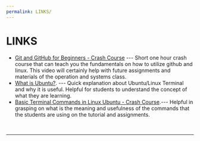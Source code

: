```yaml
---
permalink: LINKS/
---
```


# LINKS

* [Git and GitHub for Beginners - Crash Course](https://youtu.be/RGOj5yH7evk?si=kw2KDLAM_WKF1Qho) --- 
Short one hour crash course that can teach you the fundamentals on how to utilize github and linux.
This video will certainly help with future assignments and materials of the operation and systems class.
* [What is Ubuntu?](https://youtu.be/VVpcAvFQBKY?si=miAnDs0cR552Erlf). ---
Quick explanation about Ubuntu/Linux Terminal and why it is useful. Helpful for students to understand the concept of what they are learning.
* [Basic Terminal Commands in Linux Ubuntu - Crash Course](https://youtu.be/1ROOqJ9yNT0?si=YalfydmD1qpiRRH2).---
Helpful in grasping on what is the meaning and usefulness of the commands that the students are using on the tutorial and assignments.
<br>
<hr>
